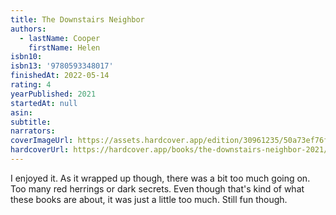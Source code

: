 ```yaml
---
title: The Downstairs Neighbor
authors:
  - lastName: Cooper
    firstName: Helen
isbn10:
isbn13: '9780593348017'
finishedAt: 2022-05-14
rating: 4
yearPublished: 2021
startedAt: null
asin:
subtitle:
narrators:
coverImageUrl: https://assets.hardcover.app/edition/30961235/50a73ef76f3933fdeb899bb0dee27dd6c14e05af.jpeg
hardcoverUrl: https://hardcover.app/books/the-downstairs-neighbor-2021/editions/30961235
---
```


I enjoyed it. As it wrapped up though, there was a bit too much going on. Too many red herrings or dark secrets. Even though that's kind of what these books are about, it was just a little too much. Still fun though.
